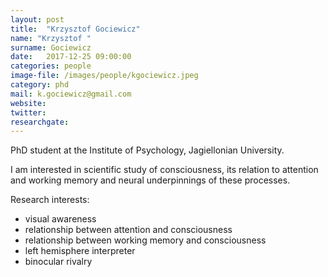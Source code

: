 ```yaml
---
layout: post
title:  "Krzysztof Gociewicz"
name: "Krzysztof "
surname: Gociewicz
date:   2017-12-25 09:00:00
categories: people
image-file: /images/people/kgociewicz.jpeg
category: phd
mail: k.gociewicz@gmail.com
website:
twitter:
researchgate:
---
```


PhD student at the Institute of Psychology, Jagiellonian University.

I am interested in scientific study of consciousness, its relation to attention and working memory and neural underpinnings of these processes.

Research interests:
* visual awareness
* relationship between attention and consciousness
* relationship between working memory and consciousness
* left hemisphere interpreter
* binocular rivalry
